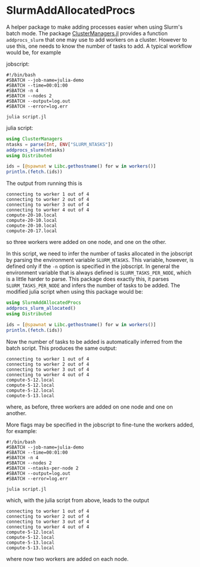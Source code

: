 # SlurmAddAllocatedProcs

A helper package to make adding processes easier when using Slurm's batch mode.
The package [ClusterManagers.jl](https://github.com/JuliaParallel/ClusterManagers.jl) provides a function `addprocs_slurm` that one may use to add workers on a cluster. However to use this, one needs to know the number of tasks to add. A typical workflow would be, for example

jobscript:
```console
#!/bin/bash
#SBATCH --job-name=julia-demo
#SBATCH --time=00:01:00
#SBATCH -n 4
#SBATCH --nodes 2
#SBATCH --output=log.out
#SBATCH --error=log.err

julia script.jl
```

julia script:
```julia
using ClusterManagers
ntasks = parse(Int, ENV["SLURM_NTASKS"])
addprocs_slurm(ntasks)
using Distributed

ids = [@spawnat w Libc.gethostname() for w in workers()]
println.(fetch.(ids))
```

The output from running this is
```console
connecting to worker 1 out of 4
connecting to worker 2 out of 4
connecting to worker 3 out of 4
connecting to worker 4 out of 4
compute-20-10.local
compute-20-10.local
compute-20-10.local
compute-20-17.local
```

so three workers were added on one node, and one on the other.

In this script, we need to infer the number of tasks allocated in the jobscript by parsing the environment variable `SLURM_NTASKS`. This variable, however, is defined only if the `-n` option is specified in the jobscript. In general the environment variable that is always defined is `SLURM_TASKS_PER_NODE`, which is a little harder to parse. This package does exactly this, it parses `SLURM_TASKS_PER_NODE` and infers the number of tasks to be added. The modified julia script when using this package would be:

```julia
using SlurmAddAllocatedProcs
addprocs_slurm_allocated()
using Distributed

ids = [@spawnat w Libc.gethostname() for w in workers()]
println.(fetch.(ids))
```

Now the number of tasks to be added is automatically inferred from the batch script. This produces the same output:

```
connecting to worker 1 out of 4
connecting to worker 2 out of 4
connecting to worker 3 out of 4
connecting to worker 4 out of 4
compute-5-12.local
compute-5-12.local
compute-5-12.local
compute-5-13.local
```
where, as before, three workers are added on one node and one on another.

More flags may be specified in the jobscript to fine-tune the workers added, for example:

```console
#!/bin/bash
#SBATCH --job-name=julia-demo
#SBATCH --time=00:01:00
#SBATCH -n 4
#SBATCH --nodes 2
#SBATCH --ntasks-per-node 2
#SBATCH --output=log.out
#SBATCH --error=log.err

julia script.jl
```

which, with the julia script from above, leads to the output
```console
connecting to worker 1 out of 4
connecting to worker 2 out of 4
connecting to worker 3 out of 4
connecting to worker 4 out of 4
compute-5-12.local
compute-5-12.local
compute-5-13.local
compute-5-13.local
```

where now two workers are added on each node.
